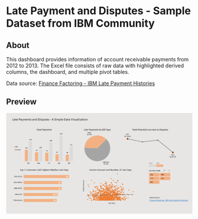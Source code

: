 # Late Payment and Disputes - Sample Dataset from IBM Community
## About
This dashboard provides information of account receivable payments from 2012 to 2013. The Excel file consists of raw data with highlighted derived columns, the dashboard, and multiple pivot tables.

Data source: [Finance Factoring - IBM Late Payment Histories](https://www.kaggle.com/hhenry/finance-factoring-ibm-late-payment-histories)
## Preview
![til](./latepaymentpreview.gif)
